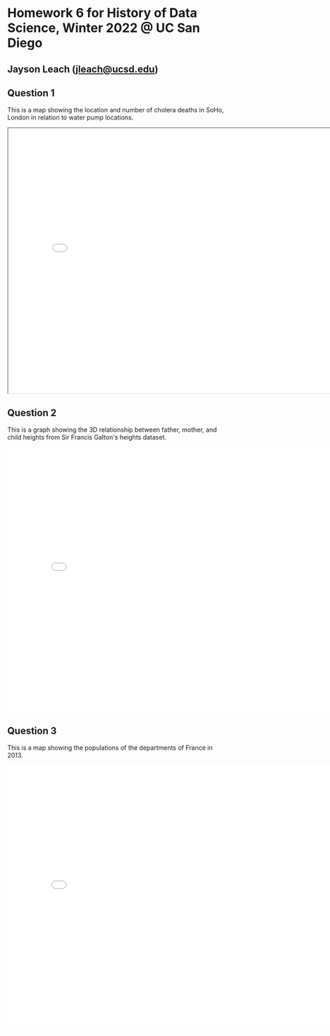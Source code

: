 # Homework 6 for History of Data Science, Winter 2022 @ UC San Diego
## Jayson Leach (jleach@ucsd.edu)

## Question 1
This is a map showing the location and number of cholera deaths in SoHo, London in relation to water pump locations.
<iframe src='snow-map.html' width=800 height=600></iframe>

## Question 2
This is a graph showing the 3D relationship between father, mother, and child heights from Sir Francis Galton's heights dataset.
<iframe src='galton-fig.html' width=800 height=600 frameBorder=0></iframe>

## Question 3
This is a map showing the populations of the departments of France in 2013.
<iframe src='france-fig.html' width=800 height=600 frameBorder=0></iframe>
